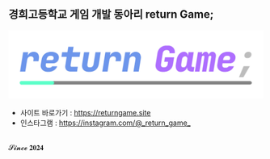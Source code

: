 ## 경희고등학교 게임 개발 동아리 return Game;
![logo](./logo_1.png)
- 사이트 바로가기 : <https://returngame.site>   
- 인스타그램 : <https://instagram.com/@_return_game_>

<br>
𝓢𝓲𝓷𝓬𝓮 𝟐𝟎𝟐𝟒

